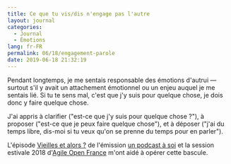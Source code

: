 ```yaml
---
title: Ce que tu vis/dis n'engage pas l'autre
layout: journal
categories:
  - Journal
  - Émotions
lang: fr-FR
permalink: 06/18/engagement-parole
date: 2019-06-18 21:32:19
---
```


Pendant longtemps, je me sentais responsable des émotions d'autrui — surtout s'il y avait un attachement émotionnel ou un enjeu auquel je me sentais lié. Si tu te sens mal, c'est que j'y suis pour quelque chose, je dois donc y faire quelque chose.

J'ai appris à clarifier ("est-ce que j'y suis pour quelque chose ?"), à proposer ("est-ce que je peux faire quelque chose"), et à déposer ("j'ai du temps libre, dis-moi si tu veux qu'on se prenne du temps pour en parler").

L'épisode [Vieilles et alors ?](https://www.arteradio.com/son/61660809/vieilles_et_alors_14#t=20m) de l'émission [un podcast à soi](https://www.arteradio.com/emission/un_podcast_soi) et la session estivale 2018 d'[Agile Open France](https://agileopenfrance.com/) m'ont aidé à opérer cette bascule.